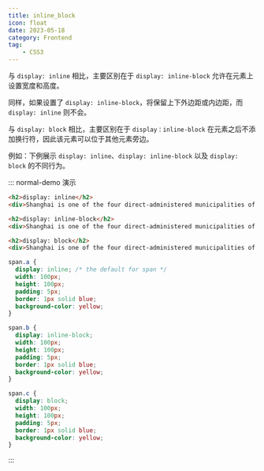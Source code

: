```yaml
---
title: inline_block
icon: float
date: 2023-05-18
category: Frontend
tag:
    - CSS3
---
```


与 `display: inline` 相比，主要区别在于 `display: inline-block` 允许在元素上设置宽度和高度。

同样，如果设置了 `display: inline-block`，将保留上下外边距或内边距，而 `display: inline` 则不会。

与 `display: block` 相比，主要区别在于 `display：inline-block` 在元素之后不添加换行符，因此该元素可以位于其他元素旁边。

例如：下例展示 `display: inline`、`display: inline-block` 以及 `display: block` 的不同行为。

::: normal-demo 演示

```html
<h2>display: inline</h2>
<div>Shanghai is one of the four direct-administered municipalities of <span class="a">the People's Republic of China</span>. Welcome to <span class="a">Shanghai</span>!</div>

<h2>display: inline-block</h2>
<div>Shanghai is one of the four direct-administered municipalities of <span class="b">the People's Republic of China</span>. Welcome to <span class="b">Shanghai</span>!</div>

<h2>display: block</h2>
<div>Shanghai is one of the four direct-administered municipalities of <span class="c">the People's Republic of China</span>. Welcome to <span class="c">Shanghai</span>!</div>
```

```css
span.a {
  display: inline; /* the default for span */
  width: 100px;
  height: 100px;
  padding: 5px;
  border: 1px solid blue;  
  background-color: yellow; 
}

span.b {
  display: inline-block;
  width: 100px;
  height: 100px;
  padding: 5px;
  border: 1px solid blue;    
  background-color: yellow; 
}

span.c {
  display: block;
  width: 100px;
  height: 100px;
  padding: 5px;
  border: 1px solid blue;    
  background-color: yellow; 
}
```

:::


